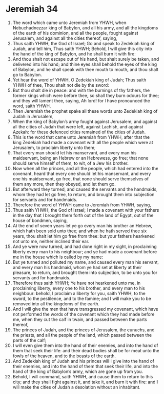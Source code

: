 ﻿# Jeremiah 34
1. The word which came unto Jeremiah from YHWH, when Nebuchadnezzar king of Babylon, and all his army, and all the kingdoms of the earth of his dominion, and all the people, fought against Jerusalem, and against all the cities thereof, saying, 
2. Thus saith YHWH, the God of Israel; Go and speak to Zedekiah king of Judah, and tell him, Thus saith YHWH; Behold, I will give this city into the hand of the king of Babylon, and he shall burn it with fire: 
3. And thou shalt not escape out of his hand, but shalt surely be taken, and delivered into his hand; and thine eyes shall behold the eyes of the king of Babylon, and he shall speak with thee mouth to mouth, and thou shalt go to Babylon. 
4. Yet hear the word of YHWH, O Zedekiah king of Judah; Thus saith YHWH of thee, Thou shalt not die by the sword: 
5. But thou shalt die in peace: and with the burnings of thy fathers, the former kings which were before thee, so shall they burn odours for thee; and they will lament thee, saying, Ah lord! for I have pronounced the word, saith YHWH. 
6. Then Jeremiah the prophet spake all these words unto Zedekiah king of Judah in Jerusalem, 
7. When the king of Babylon’s army fought against Jerusalem, and against all the cities of Judah that were left, against Lachish, and against Azekah: for these defenced cities remained of the cities of Judah. 
8.  This is the word that came unto Jeremiah from YHWH, after that the king Zedekiah had made a covenant with all the people which were at Jerusalem, to proclaim liberty unto them; 
9. That every man should let his manservant, and every man his maidservant, being an Hebrew or an Hebrewess, go free; that none should serve himself of them, to wit, of a Jew his brother. 
10. Now when all the princes, and all the people, which had entered into the covenant, heard that every one should let his manservant, and every one his maidservant, go free, that none should serve themselves of them any more, then they obeyed, and let them go. 
11. But afterward they turned, and caused the servants and the handmaids, whom they had let go free, to return, and brought them into subjection for servants and for handmaids. 
12.  Therefore the word of YHWH came to Jeremiah from YHWH, saying, 
13. Thus saith YHWH, the God of Israel; I made a covenant with your fathers in the day that I brought them forth out of the land of Egypt, out of the house of bondmen, saying, 
14. At the end of seven years let ye go every man his brother an Hebrew, which hath been sold unto thee; and when he hath served thee six years, thou shalt let him go free from thee: but your fathers hearkened not unto me, neither inclined their ear. 
15. And ye were now turned, and had done right in my sight, in proclaiming liberty every man to his neighbour; and ye had made a covenant before me in the house which is called by my name: 
16. But ye turned and polluted my name, and caused every man his servant, and every man his handmaid, whom ye had set at liberty at their pleasure, to return, and brought them into subjection, to be unto you for servants and for handmaids. 
17. Therefore thus saith YHWH; Ye have not hearkened unto me, in proclaiming liberty, every one to his brother, and every man to his neighbour: behold, I proclaim a liberty for you, saith YHWH, to the sword, to the pestilence, and to the famine; and I will make you to be removed into all the kingdoms of the earth. 
18. And I will give the men that have transgressed my covenant, which have not performed the words of the covenant which they had made before me, when they cut the calf in twain, and passed between the parts thereof, 
19. The princes of Judah, and the princes of Jerusalem, the eunuchs, and the priests, and all the people of the land, which passed between the parts of the calf; 
20. I will even give them into the hand of their enemies, and into the hand of them that seek their life: and their dead bodies shall be for meat unto the fowls of the heaven, and to the beasts of the earth. 
21. And Zedekiah king of Judah and his princes will I give into the hand of their enemies, and into the hand of them that seek their life, and into the hand of the king of Babylon’s army, which are gone up from you. 
22. Behold, I will command, saith YHWH, and cause them to return to this city; and they shall fight against it, and take it, and burn it with fire: and I will make the cities of Judah a desolation without an inhabitant. 
